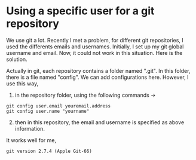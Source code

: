 # Using a specific user for a git repository

We use git a lot. Recently I met a problem, for different git repositories, I used the differents emails and usernames. Initially, I set up my git global username and email. Now, it could not work in this situation. Here is the solution.

Actually in git, each repository contains a folder named ".git". In this folder, there is a file named "config". We can add configurations here. However, I use this way,

1) in the repository folder, using the following commands ->

```shell
git config user.email youremail.address
git config user.name "yourname"
```

2) then in this repository, the email and username is specified as above information.

It works well for me, 

```
git version 2.7.4 (Apple Git-66)
```

